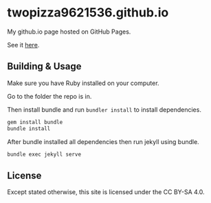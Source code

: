 # twopizza9621536.github.io

My github.io page hosted on GitHub Pages.

See it [here](https://twopizza9621536.github.io).

## Building & Usage

Make sure you have Ruby installed on your computer.

Go to the folder the repo is in.

Then install bundle and run `bundler install` to install dependencies.

```bash
gem install bundle
bundle install
```

After bundle installed all dependencies then run jekyll using bundle.

```bash
bundle exec jekyll serve
```

## License

Except stated otherwise, this site is licensed under the CC BY-SA 4.0.

